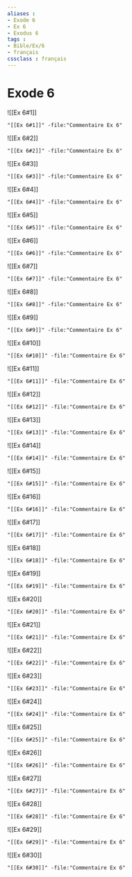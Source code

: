 ```yaml
---
aliases : 
- Exode 6
- Ex 6
- Exodus 6
tags : 
- Bible/Ex/6
- français
cssclass : français
---
```


# Exode 6

![[Ex 6#1]]

```query
"[[Ex 6#1]]" -file:"Commentaire Ex 6"
```

![[Ex 6#2]]

```query
"[[Ex 6#2]]" -file:"Commentaire Ex 6"
```

![[Ex 6#3]]

```query
"[[Ex 6#3]]" -file:"Commentaire Ex 6"
```

![[Ex 6#4]]

```query
"[[Ex 6#4]]" -file:"Commentaire Ex 6"
```

![[Ex 6#5]]

```query
"[[Ex 6#5]]" -file:"Commentaire Ex 6"
```

![[Ex 6#6]]

```query
"[[Ex 6#6]]" -file:"Commentaire Ex 6"
```

![[Ex 6#7]]

```query
"[[Ex 6#7]]" -file:"Commentaire Ex 6"
```

![[Ex 6#8]]

```query
"[[Ex 6#8]]" -file:"Commentaire Ex 6"
```

![[Ex 6#9]]

```query
"[[Ex 6#9]]" -file:"Commentaire Ex 6"
```

![[Ex 6#10]]

```query
"[[Ex 6#10]]" -file:"Commentaire Ex 6"
```

![[Ex 6#11]]

```query
"[[Ex 6#11]]" -file:"Commentaire Ex 6"
```

![[Ex 6#12]]

```query
"[[Ex 6#12]]" -file:"Commentaire Ex 6"
```

![[Ex 6#13]]

```query
"[[Ex 6#13]]" -file:"Commentaire Ex 6"
```

![[Ex 6#14]]

```query
"[[Ex 6#14]]" -file:"Commentaire Ex 6"
```

![[Ex 6#15]]

```query
"[[Ex 6#15]]" -file:"Commentaire Ex 6"
```

![[Ex 6#16]]

```query
"[[Ex 6#16]]" -file:"Commentaire Ex 6"
```

![[Ex 6#17]]

```query
"[[Ex 6#17]]" -file:"Commentaire Ex 6"
```

![[Ex 6#18]]

```query
"[[Ex 6#18]]" -file:"Commentaire Ex 6"
```

![[Ex 6#19]]

```query
"[[Ex 6#19]]" -file:"Commentaire Ex 6"
```

![[Ex 6#20]]

```query
"[[Ex 6#20]]" -file:"Commentaire Ex 6"
```

![[Ex 6#21]]

```query
"[[Ex 6#21]]" -file:"Commentaire Ex 6"
```

![[Ex 6#22]]

```query
"[[Ex 6#22]]" -file:"Commentaire Ex 6"
```

![[Ex 6#23]]

```query
"[[Ex 6#23]]" -file:"Commentaire Ex 6"
```

![[Ex 6#24]]

```query
"[[Ex 6#24]]" -file:"Commentaire Ex 6"
```

![[Ex 6#25]]

```query
"[[Ex 6#25]]" -file:"Commentaire Ex 6"
```

![[Ex 6#26]]

```query
"[[Ex 6#26]]" -file:"Commentaire Ex 6"
```

![[Ex 6#27]]

```query
"[[Ex 6#27]]" -file:"Commentaire Ex 6"
```

![[Ex 6#28]]

```query
"[[Ex 6#28]]" -file:"Commentaire Ex 6"
```

![[Ex 6#29]]

```query
"[[Ex 6#29]]" -file:"Commentaire Ex 6"
```

![[Ex 6#30]]

```query
"[[Ex 6#30]]" -file:"Commentaire Ex 6"
```

